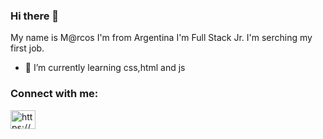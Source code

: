 ### Hi there 👋
My name is M@rcos I'm from Argentina 
I'm  Full Stack Jr.
I'm serching my first job. 
- 🌱 I’m currently learning css,html and js 

<h3 align="left">Connect with me:</h3>
<p align="left">
<a href="www.linkedin.com/in/marcos-paz-goncheff/" target="blank"><img align="center" src="https://raw.githubusercontent.com/rahuldkjain/github-profile-readme-generator/master/src/images/icons/Social/linked-in-alt.svg" alt="https://www.linkedin.com/in/marcos-paz-goncheff/" height="30" width="40" /></a>
</p>


